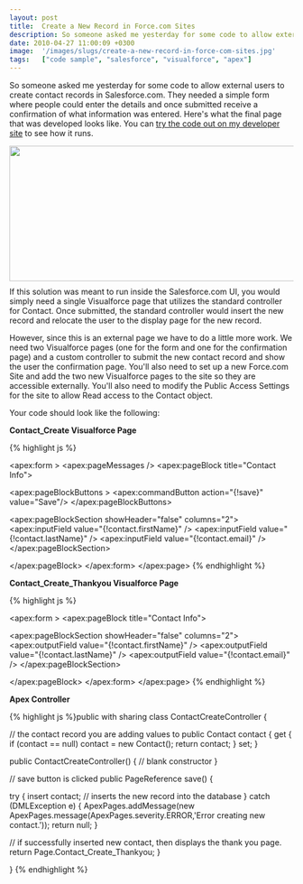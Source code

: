 ```yaml
---
layout: post
title:  Create a New Record in Force.com Sites
description: So someone asked me yesterday for some code to allow external users to create contact records in Salesforce.com. They needed a simple form where people could enter the details and once submitted receive a confirmation of what information was entered. Heres what the final page that was developed looks like. You can  try the code out on my developer site  to see how it runs. If this solution was meant to run inside the Salesforce.com UI, you would simply need a single Visualforce page that utilize
date: 2010-04-27 11:00:09 +0300
image:  '/images/slugs/create-a-new-record-in-force-com-sites.jpg'
tags:   ["code sample", "salesforce", "visualforce", "apex"]
---
```

<p style="clear: both">So someone asked me yesterday for some code to allow external users to create contact records in Salesforce.com. They needed a simple form where people could enter the details and once submitted receive a confirmation of what information was entered. Here's what the final page that was developed looks like. You can <a href="http://jeffdouglas-developer-edition.na5.force.com/examples /Contact_Create" target="_blank">try the code out on my developer site</a> to see how it runs.</p><p style="clear: both"><a href="http://old.jeffdouglas.com/wp-content/uploads/2010/04/conact-create.png" class="image-link" rel="lightbox"><img class="linked-to-original" src="http://res.cloudinary.com/blog-jeffdouglas-com/image/upload/v1401030296/t5me97exe0rklcesccn8.png" height="240" align="left" width="530" style=" display: inline; float: left; margin: 0 10px 10px 0;" /></a><br style="clear: both" />If this solution was meant to run inside the Salesforce.com UI, you would simply need a single Visualforce page that utilizes the standard controller for Contact. Once submitted, the standard controller would insert the new record and relocate the user to the display page for the new record. </p><p style="clear: both">However, since this is an external page we have to do a little more work. We need two Visualforce pages (one for the form and one for the confirmation page) and a custom controller to submit the new contact record and show the user the confirmation page. You'll also need to set up a new Force.com Site and add the two new Visualforce pages to the site so they are accessible externally. You'll also need to modify the Public Access Settings for the site to allow Read access to the Contact object.</p><p style="clear: both">Your code should look like the following:</p><p style="clear: both"><strong>Contact_Create Visualforce Page</strong></p>
{% highlight js %}<apex:page controller="ContactCreateController">
 <apex:sectionHeader title="Visualforce Example" subtitle="Create a Contact"/>

 <apex:form >
  <apex:pageMessages /> <!-- this is where the error messages will appear -->
  <apex:pageBlock title="Contact Info">
  
 <apex:pageBlockButtons >
  <apex:commandButton action="{!save}" value="Save"/>
 </apex:pageBlockButtons>
 
 <apex:pageBlockSection showHeader="false" columns="2">
  <apex:inputField value="{!contact.firstName}" />
  <apex:inputField value="{!contact.lastName}" />
  <apex:inputField value="{!contact.email}" />
 </apex:pageBlockSection>

  </apex:pageBlock>
 </apex:form>
</apex:page>
{% endhighlight %}
<p><strong>Contact_Create_Thankyou Visualforce Page</strong></p>
{% highlight js %}<apex:page controller="ContactCreateController">
 <apex:sectionHeader title="Visualforce Example" subtitle="Thank You"/>

 <apex:form >
  <apex:pageBlock title="Contact Info">
   
 <apex:pageBlockSection showHeader="false" columns="2">
  <apex:outputField value="{!contact.firstName}" />
  <apex:outputField value="{!contact.lastName}" />
  <apex:outputField value="{!contact.email}" />
 </apex:pageBlockSection>

  </apex:pageBlock>
 </apex:form>
</apex:page>
{% endhighlight %}
<p><strong>Apex Controller</strong></p>
{% highlight js %}public with sharing class ContactCreateController {

 // the contact record you are adding values to
 public Contact contact {
  get {
 if (contact == null)
  contact = new Contact();
 return contact;
  }
  set;
 }

 public ContactCreateController() {
  // blank constructor
 }
 
 // save button is clicked
 public PageReference save() {
 
  try {
 insert contact; // inserts the new record into the database
  } catch (DMLException e) {
 ApexPages.addMessage(new ApexPages.message(ApexPages.severity.ERROR,'Error creating new contact.'));
 return null;
  }
  
  // if successfully inserted new contact, then displays the thank you page.
  return Page.Contact_Create_Thankyou;
 }

}
{% endhighlight %}

